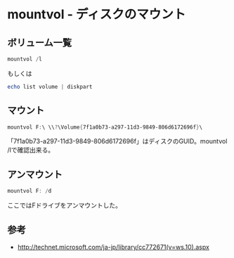 ﻿# mountvol - ディスクのマウント

## ボリューム一覧

```powershell
mountvol /l
```

もしくは

```powershell
echo list volume | diskpart
```

## マウント

```powershell
mountvol F:\ \\?\Volume{7f1a0b73-a297-11d3-9849-806d6172696f}\
```

「7f1a0b73-a297-11d3-9849-806d6172696f」はディスクのGUID。mountvol /lで確認出来る。

## アンマウント

```powershell
mountvol F: /d
```

ここではFドライブをアンマウントした。


## 参考

- http://technet.microsoft.com/ja-jp/library/cc772671(v=ws.10).aspx
